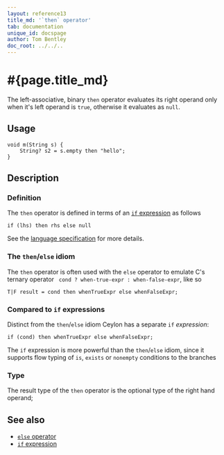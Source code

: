 ```yaml
---
layout: reference13
title_md: '`then` operator'
tab: documentation
unique_id: docspage
author: Tom Bentley
doc_root: ../../..
---
```


# #{page.title_md}

The left-associative, binary `then` operator evaluates its right operand only 
when it's left operand is `true`, otherwise it evaluates as `null`.

## Usage 

<!-- try: -->
    void m(String s) {
        String? s2 = s.empty then "hello";
    }

## Description

### Definition

The `then` operator is defined in terms of an [`if` expression](../../expression/if/) as follows

<!-- check:none -->
<!-- try: -->
    if (lhs) then rhs else null

See the [language specification](#{site.urls.spec_current}#conditionals) for more details.

### The `then`/`else` idiom

The `then` operator is often used with the `else` operator to emulate
C's ternary operator ` cond ? when-true-expr : when-false-expr`, like so

    T|F result = cond then whenTrueExpr else whenFalseExpr;

### Compared to `if` expressions

Distinct from the `then`/`else` idiom Ceylon has a separate `if` *expression*:

    if (cond) then whenTrueExpr else whenFalseExpr;
    
The `if` expression is more powerful than the `then`/`else` idiom, since it 
supports flow typing of `is`, `exists` or `nonempty` conditions to the branches


### Type

The result type of the `then` operator is the optional type of the right hand operand;

## See also

* [`else` operator](../else)
* [`if` expression](../../expression/if/)

